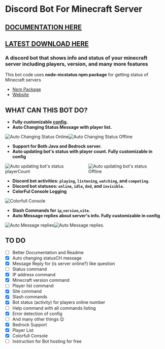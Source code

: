 # Discord Bot For Minecraft Server

## [DOCUMENTATION HERE](https://nooberpro.gitbook.io/minecraft-discord-bot/installation/setup)

## [LATEST DOWNLOAD HERE](https://github.com/Nooberpro/minecraft-discord-bot/archive/refs/heads/main.zip)

### **A discord bot that shows info and status of your minecraft server including players, version, and many more features**

This bot code uses **node-mcstatus npm package** for getting status of Minecraft servers

- [Npm Package](https://www.npmjs.com/package/node-mcstatus)
- [Website](https://mcstatus.io)

## WHAT CAN THIS BOT DO?

- **Fully customizable [config](config.js).**
- **Auto Changing Status Message with player list.**
<div style="display: flex; flex-direction: row;">
 <img class="img" src="https://i.imgur.com/v0jd8Gf.png" alt="Auto Changing Status Online"/>
 <img class="img" src="https://i.imgur.com/9ituFMN.png" alt="Auto Changing Status Offline"/>
</div>

- **Support for Both Java and Bedrock server.**
- **Auto updating bot's status with player count. Fully customizable in config**

<div style="display: flex; flex-direction: row; ">
 <img class="img" src="https://i.imgur.com/W7upmSy.png" alt="Auto updating bot's status playerCount"/>
 <img class="img" src="https://i.imgur.com/QSxKXEn.png" alt="Auto updating bot's status Offline"/>
</div>

- **Discord bot activities: `playing`, `listening`, `watching`, and `competing`.**
- **Discord bot statuses: `online`, `idle`, `dnd`, and `invisible`.**
- **ColorFul Console Logging**

![Colorfull Console](https://i.imgur.com/G2a0l1z.png)

- **Slash Commands for `ip`,`version`,`site`.**
- **Auto Message replies about server's info. Fully customizable in config**

<div style="display: flex; flex-direction: row;">
 <img class="img" src="https://i.imgur.com/ovfP5rr.png" alt="Auto Message replies"/>
 <img class="img" src="https://i.imgur.com/G5hmc3G.png" alt="Auto Message replies."/>
</div>

## TO DO

- [ ] Better Documentation and Readme
- [x] Auto changing statusCH message
- [x] Message Reply for (is server online?) like question
- [ ] Status command
- [x] IP address command
- [x] Minecraft version command
- [ ] Player list command
- [x] Site command
- [x] Slash commands
- [x] Bot status (activity) for players online number
- [ ] Help command with all commands listing
- [x] Error detection of config
- [ ] And many other things 😉
- [x] Bedrock Support
- [x] Player List
- [x] Colorfull Console
- [ ] Instruction for Bot hosting for free

